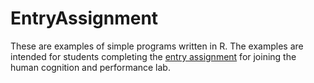 # EntryAssignment

These are examples of simple programs written in R. The examples are intended for students completing the [entry assignment](https://crumplab.github.io/research/assignment) for joining the human cognition and performance lab.
